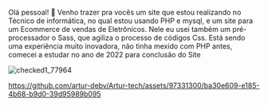 Olá pessoal! 👋 Venho trazer pra vocês um site que estou realizando no Técnico de informática, no qual estou usando PHP e mysql, e um site para um Ecommerce de vendas de Eletrônicos. Nele eu usei também um pré-processador o Sass, que agiliza o processo de códigos Css. Está sendo uma experiência muito inovadora, não tinha mexido com PHP antes, comecei a estudar no ano de 2022 para conclusão do Site

![checked1_77964](https://github.com/artur-debv/Artur-tech/assets/97331300/56bce243-2e24-4bdf-a06d-7c2a695175a2)


https://github.com/artur-debv/Artur-tech/assets/97331300/ba30e609-e185-4b68-b9d0-39d95989b095



